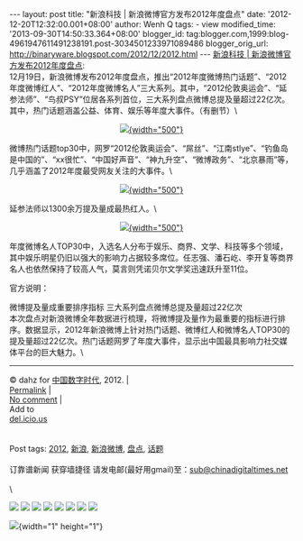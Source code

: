 --- layout: post title: "新浪科技 | 新浪微博官方发布2012年度盘点" date:
'2012-12-20T12:32:00.001+08:00' author: Wenh Q tags: - view
modified\_time: '2013-09-30T14:50:33.364+08:00' blogger\_id:
tag:blogger.com,1999:blog-4961947611491238191.post-3034501233971089486
blogger\_orig\_url: http://binaryware.blogspot.com/2012/12/2012.html ---
[新浪科技 |
新浪微博官方发布2012年度盘点](http://feedproxy.google.com/~r/chinagfwblog/~3/ym5DnVLIZNU/):\
12月19日，新浪微博发布2012年度盘点，推出“2012年度微博热门话题”、“2012年度微博红人”、“2012年度微博名人”三大系列。其中，“2012伦敦奥运会”、“延参法师”、“鸟叔PSY”位居各系列首位，三大系列盘点微博总提及量超过22亿次。其中，热门话题涵盖公益、体育、娱乐等年度大事件。（有删节）\
<div style="text-align: center;">

[![](https://caonima.biz/chinese/files/2012/12/U2176P2T78D24492F3305DT20121219113018.jpg){width="500"}](https://caonima.biz/chinese/2012/12/%e6%96%b0%e6%b5%aa%e7%a7%91%e6%8a%80-%e6%96%b0%e6%b5%aa%e5%be%ae%e5%8d%9a%e5%ae%98%e6%96%b9%e5%8f%91%e5%b8%832012%e5%b9%b4%e5%ba%a6%e7%9b%98%e7%82%b9/u2176p2t78d24492f3305dt20121219113018/)

</div>

微博热门话题top30中，网罗“2012伦敦奥运会”、“屌丝”、“江南stlye”、“钓鱼岛是中国的”、“xx很忙”、“中国好声音”、“神九升空”、“微博政务”、“北京暴雨”等，几乎涵盖了2012年度最受网友关注的大事件。\
<div style="text-align: center;">

[![](https://caonima.biz/chinese/files/2012/12/U2176P2T78D24492F3306DT20121219113018.jpg){width="500"}](https://caonima.biz/chinese/2012/12/%e6%96%b0%e6%b5%aa%e7%a7%91%e6%8a%80-%e6%96%b0%e6%b5%aa%e5%be%ae%e5%8d%9a%e5%ae%98%e6%96%b9%e5%8f%91%e5%b8%832012%e5%b9%b4%e5%ba%a6%e7%9b%98%e7%82%b9/u2176p2t78d24492f3306dt20121219113018/)

</div>

延参法师以1300余万提及量成最热红人。\
<div style="text-align: center;">

[![](https://caonima.biz/chinese/files/2012/12/U2176P2T78D24492F3307DT20121219113018.jpg){width="500"}](https://caonima.biz/chinese/2012/12/%e6%96%b0%e6%b5%aa%e7%a7%91%e6%8a%80-%e6%96%b0%e6%b5%aa%e5%be%ae%e5%8d%9a%e5%ae%98%e6%96%b9%e5%8f%91%e5%b8%832012%e5%b9%b4%e5%ba%a6%e7%9b%98%e7%82%b9/u2176p2t78d24492f3307dt20121219113018/)

</div>

<div style="text-align: left;">

年度微博名人TOP30中，入选名人分布于娱乐、商界、文学、科技等多个领域，其中娱乐明星仍旧以强大的影响力占据较多席位。任志强、潘石屹、李开复等商界名人也依然保持了较高人气，莫言则凭诺贝尔文学奖迅速跃升至11位。

</div>

<div style="text-align: left;">

官方说明：

</div>

微博提及量成重要排序指标 三大系列盘点微博总提及量超过22亿次\
本次盘点对新浪微博全年数据进行梳理，将微博提及量作为最重要的指标进行排序。数据显示，2012年新浪微博上针对热门话题、微博红人和微博名人TOP30的提及量超过22亿次。热门话题网罗了年度大事件，显示出中国最具影响力社交媒体平台的巨大魅力。\

------------------------------------------------------------------------

© dahz for [中国数字时代](https://caonima.biz/chinese), 2012. |\
[Permalink](https://caonima.biz/chinese/2012/12/%e6%96%b0%e6%b5%aa%e7%a7%91%e6%8a%80-%e6%96%b0%e6%b5%aa%e5%be%ae%e5%8d%9a%e5%ae%98%e6%96%b9%e5%8f%91%e5%b8%832012%e5%b9%b4%e5%ba%a6%e7%9b%98%e7%82%b9/)
|\
[No
comment](https://caonima.biz/chinese/2012/12/%e6%96%b0%e6%b5%aa%e7%a7%91%e6%8a%80-%e6%96%b0%e6%b5%aa%e5%be%ae%e5%8d%9a%e5%ae%98%e6%96%b9%e5%8f%91%e5%b8%832012%e5%b9%b4%e5%ba%a6%e7%9b%98%e7%82%b9/#comments)
|\
Add to\
[del.icio.us](http://del.icio.us/post?url=https://caonima.biz/chinese/2012/12/%e6%96%b0%e6%b5%aa%e7%a7%91%e6%8a%80-%e6%96%b0%e6%b5%aa%e5%be%ae%e5%8d%9a%e5%ae%98%e6%96%b9%e5%8f%91%e5%b8%832012%e5%b9%b4%e5%ba%a6%e7%9b%98%e7%82%b9/&title=%E6%96%B0%E6%B5%AA%E7%A7%91%E6%8A%80%20%7C%20%E6%96%B0%E6%B5%AA%E5%BE%AE%E5%8D%9A%E5%AE%98%E6%96%B9%E5%8F%91%E5%B8%832012%E5%B9%B4%E5%BA%A6%E7%9B%98%E7%82%B9)\
\
\
Post tags: [2012](https://caonima.biz/chinese/tag/2012/?category=10466),
[新浪](https://caonima.biz/chinese/tag/%e6%96%b0%e6%b5%aa/?category=10466),
[新浪微博](https://caonima.biz/chinese/tag/%e6%96%b0%e6%b5%aa%e5%be%ae%e5%8d%9a/?category=10466),
[盘点](https://caonima.biz/chinese/tag/%e7%9b%98%e7%82%b9/?category=10466),
[话题](https://caonima.biz/chinese/tag/%e8%af%9d%e9%a2%98/?category=10466)\
\
订靠谱新闻 获穿墙捷径
请发电邮(最好用gmail)至：sub@chinadigitaltimes.net\
\
\
<div>

[![](http://feeds.feedburner.com/~ff/chinagfwblog?d=yIl2AUoC8zA)](http://feeds.feedburner.com/~ff/chinagfwblog?a=ym5DnVLIZNU:2YP5AZzQsBo:yIl2AUoC8zA)
[![](http://feeds.feedburner.com/~ff/chinagfwblog?i=ym5DnVLIZNU:2YP5AZzQsBo:-BTjWOF_DHI)](http://feeds.feedburner.com/~ff/chinagfwblog?a=ym5DnVLIZNU:2YP5AZzQsBo:-BTjWOF_DHI)
[![](http://feeds.feedburner.com/~ff/chinagfwblog?i=ym5DnVLIZNU:2YP5AZzQsBo:F7zBnMyn0Lo)](http://feeds.feedburner.com/~ff/chinagfwblog?a=ym5DnVLIZNU:2YP5AZzQsBo:F7zBnMyn0Lo)
[![](http://feeds.feedburner.com/~ff/chinagfwblog?i=ym5DnVLIZNU:2YP5AZzQsBo:V_sGLiPBpWU)](http://feeds.feedburner.com/~ff/chinagfwblog?a=ym5DnVLIZNU:2YP5AZzQsBo:V_sGLiPBpWU)
[![](http://feeds.feedburner.com/~ff/chinagfwblog?d=qj6IDK7rITs)](http://feeds.feedburner.com/~ff/chinagfwblog?a=ym5DnVLIZNU:2YP5AZzQsBo:qj6IDK7rITs)
[![](http://feeds.feedburner.com/~ff/chinagfwblog?d=l6gmwiTKsz0)](http://feeds.feedburner.com/~ff/chinagfwblog?a=ym5DnVLIZNU:2YP5AZzQsBo:l6gmwiTKsz0)
[![](http://feeds.feedburner.com/~ff/chinagfwblog?i=ym5DnVLIZNU:2YP5AZzQsBo:gIN9vFwOqvQ)](http://feeds.feedburner.com/~ff/chinagfwblog?a=ym5DnVLIZNU:2YP5AZzQsBo:gIN9vFwOqvQ)
[![](http://feeds.feedburner.com/~ff/chinagfwblog?d=TzevzKxY174)](http://feeds.feedburner.com/~ff/chinagfwblog?a=ym5DnVLIZNU:2YP5AZzQsBo:TzevzKxY174)

</div>

![](http://feeds.feedburner.com/~r/chinagfwblog/~4/ym5DnVLIZNU){width="1"
height="1"}
